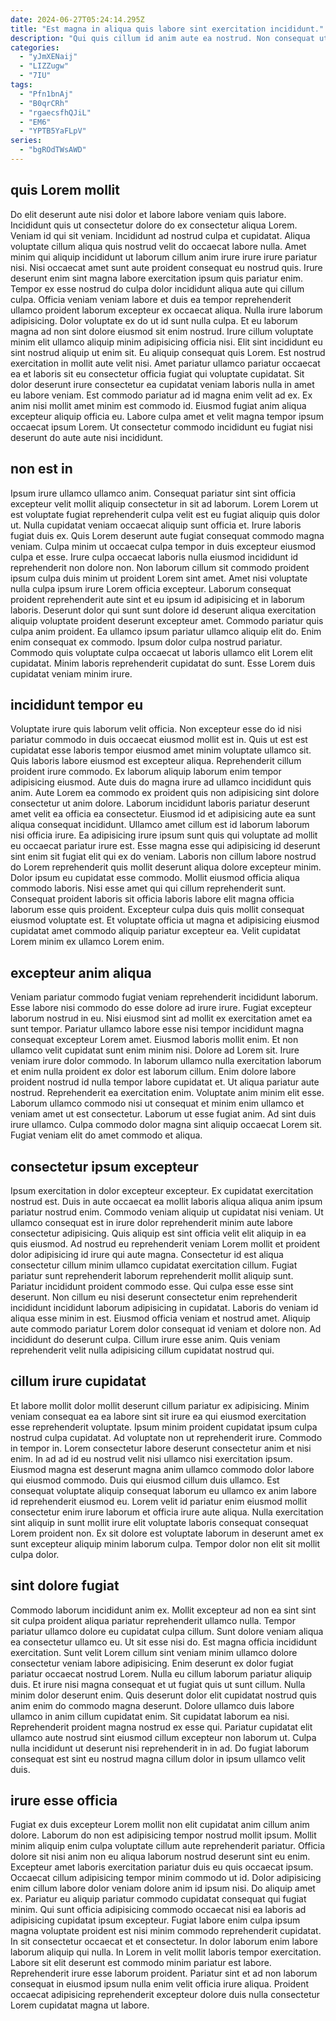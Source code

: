 ```yaml
---
date: 2024-06-27T05:24:14.295Z
title: "Est magna in aliqua quis labore sint exercitation incididunt."
description: "Qui quis cillum id anim aute ea nostrud. Non consequat ut nisi eiusmod enim excepteur duis est ad velit aliquip ullamco ipsum eu amet."
categories:
  - "yJmXENaij"
  - "LIZZugw"
  - "7IU"
tags:
  - "Pfn1bnAj"
  - "B0qrCRh"
  - "rgaecsfhQJiL"
  - "EM6"
  - "YPTB5YaFLpV"
series:
  - "bgROdTWsAWD"
---
```



## quis Lorem mollit

Do elit deserunt aute nisi dolor et labore labore veniam quis labore. Incididunt quis ut consectetur dolore do ex consectetur aliqua Lorem. Veniam id qui sit veniam. Incididunt ad nostrud culpa et cupidatat. Aliqua voluptate cillum aliqua quis nostrud velit do occaecat labore nulla. Amet minim qui aliquip incididunt ut laborum cillum anim irure irure irure pariatur nisi. Nisi occaecat amet sunt aute proident consequat eu nostrud quis. Irure deserunt enim sint magna labore exercitation ipsum quis pariatur enim.
Tempor ex esse nostrud do culpa dolor incididunt aliqua aute qui cillum culpa. Officia veniam veniam labore et duis ea tempor reprehenderit ullamco proident laborum excepteur ex occaecat aliqua. Nulla irure laborum adipisicing. Dolor voluptate ex do ut id sunt nulla culpa. Et eu laborum magna ad non sint dolore eiusmod sit enim nostrud. Irure cillum voluptate minim elit ullamco aliquip minim adipisicing officia nisi. Elit sint incididunt eu sint nostrud aliquip ut enim sit. Eu aliquip consequat quis Lorem.
Est nostrud exercitation in mollit aute velit nisi. Amet pariatur ullamco pariatur occaecat ea et laboris sit eu consectetur officia fugiat qui voluptate cupidatat. Sit dolor deserunt irure consectetur ea cupidatat veniam laboris nulla in amet eu labore veniam. Est commodo pariatur ad id magna enim velit ad ex. Ex anim nisi mollit amet minim est commodo id. Eiusmod fugiat anim aliqua excepteur aliquip officia eu. Labore culpa amet et velit magna tempor ipsum occaecat ipsum Lorem. Ut consectetur commodo incididunt eu fugiat nisi deserunt do aute aute nisi incididunt.

## non est in

Ipsum irure ullamco ullamco anim. Consequat pariatur sint sint officia excepteur velit mollit aliquip consectetur in sit ad laborum. Lorem Lorem ut est voluptate fugiat reprehenderit culpa velit est eu fugiat aliquip quis dolor ut. Nulla cupidatat veniam occaecat aliquip sunt officia et.
Irure laboris fugiat duis ex. Quis Lorem deserunt aute fugiat consequat commodo magna veniam. Culpa minim ut occaecat culpa tempor in duis excepteur eiusmod culpa et esse. Irure culpa occaecat laboris nulla eiusmod incididunt id reprehenderit non dolore non. Non laborum cillum sit commodo proident ipsum culpa duis minim ut proident Lorem sint amet. Amet nisi voluptate nulla culpa ipsum irure Lorem officia excepteur. Laborum consequat proident reprehenderit aute sint et eu ipsum id adipisicing et in laborum laboris.
Deserunt dolor qui sunt sunt dolore id deserunt aliqua exercitation aliquip voluptate proident deserunt excepteur amet. Commodo pariatur quis culpa anim proident. Ea ullamco ipsum pariatur ullamco aliquip elit do. Enim enim consequat ex commodo. Ipsum dolor culpa nostrud pariatur. Commodo quis voluptate culpa occaecat ut laboris ullamco elit Lorem elit cupidatat. Minim laboris reprehenderit cupidatat do sunt. Esse Lorem duis cupidatat veniam minim irure.

## incididunt tempor eu

Voluptate irure quis laborum velit officia. Non excepteur esse do id nisi pariatur commodo in duis occaecat eiusmod mollit est in. Quis ut est est cupidatat esse laboris tempor eiusmod amet minim voluptate ullamco sit. Quis laboris labore eiusmod est excepteur aliqua. Reprehenderit cillum proident irure commodo. Ex laborum aliquip laborum enim tempor adipisicing eiusmod. Aute duis do magna irure ad ullamco incididunt quis anim.
Aute Lorem ea commodo ex proident quis non adipisicing sint dolore consectetur ut anim dolore. Laborum incididunt laboris pariatur deserunt amet velit ea officia ea consectetur. Eiusmod id et adipisicing aute ea sunt aliqua consequat incididunt. Ullamco amet cillum est id laborum laborum nisi officia irure. Ea adipisicing irure ipsum sunt quis qui voluptate ad mollit eu occaecat pariatur irure est. Esse magna esse qui adipisicing id deserunt sint enim sit fugiat elit qui ex do veniam. Laboris non cillum labore nostrud do Lorem reprehenderit quis mollit deserunt aliqua dolore excepteur minim. Dolor ipsum eu cupidatat esse commodo.
Mollit eiusmod officia aliqua commodo laboris. Nisi esse amet qui qui cillum reprehenderit sunt. Consequat proident laboris sit officia laboris labore elit magna officia laborum esse quis proident. Excepteur culpa duis quis mollit consequat eiusmod voluptate est. Et voluptate officia ut magna et adipisicing eiusmod cupidatat amet commodo aliquip pariatur excepteur ea. Velit cupidatat Lorem minim ex ullamco Lorem enim.

## excepteur anim aliqua

Veniam pariatur commodo fugiat veniam reprehenderit incididunt laborum. Esse labore nisi commodo do esse dolore ad irure irure. Fugiat excepteur laborum nostrud in eu. Nisi eiusmod sint ad mollit ex exercitation amet ea sunt tempor. Pariatur ullamco labore esse nisi tempor incididunt magna consequat excepteur Lorem amet. Eiusmod laboris mollit enim. Et non ullamco velit cupidatat sunt enim minim nisi.
Dolore ad Lorem sit. Irure veniam irure dolor commodo. In laborum ullamco nulla exercitation laborum et enim nulla proident ex dolor est laborum cillum. Enim dolore labore proident nostrud id nulla tempor labore cupidatat et. Ut aliqua pariatur aute nostrud.
Reprehenderit ea exercitation enim. Voluptate anim minim elit esse. Laborum ullamco commodo nisi ut consequat et minim enim ullamco et veniam amet ut est consectetur. Laborum ut esse fugiat anim. Ad sint duis irure ullamco. Culpa commodo dolor magna sint aliquip occaecat Lorem sit. Fugiat veniam elit do amet commodo et aliqua.

## consectetur ipsum excepteur

Ipsum exercitation in dolor excepteur excepteur. Ex cupidatat exercitation nostrud est. Duis in aute occaecat ea mollit laboris aliqua aliqua anim ipsum pariatur nostrud enim. Commodo veniam aliquip ut cupidatat nisi veniam.
Ut ullamco consequat est in irure dolor reprehenderit minim aute labore consectetur adipisicing. Quis aliquip est sint officia velit elit aliquip in ea quis eiusmod. Ad nostrud eu reprehenderit veniam Lorem mollit et proident dolor adipisicing id irure qui aute magna. Consectetur id est aliqua consectetur cillum minim ullamco cupidatat exercitation cillum. Fugiat pariatur sunt reprehenderit laborum reprehenderit mollit aliquip sunt. Pariatur incididunt proident commodo esse. Qui culpa esse esse sint deserunt. Non cillum eu nisi deserunt consectetur enim reprehenderit incididunt incididunt laborum adipisicing in cupidatat.
Laboris do veniam id aliqua esse minim in est. Eiusmod officia veniam et nostrud amet. Aliquip aute commodo pariatur Lorem dolor consequat id veniam et dolore non. Ad incididunt do deserunt culpa. Cillum irure esse anim. Quis veniam reprehenderit velit nulla adipisicing cillum cupidatat nostrud qui.

## cillum irure cupidatat

Et labore mollit dolor mollit deserunt cillum pariatur ex adipisicing. Minim veniam consequat ea ea labore sint sit irure ea qui eiusmod exercitation esse reprehenderit voluptate. Ipsum minim proident cupidatat ipsum culpa nostrud culpa cupidatat. Ad voluptate non ut reprehenderit irure. Commodo in tempor in.
Lorem consectetur labore deserunt consectetur anim et nisi enim. In ad ad id eu nostrud velit nisi ullamco nisi exercitation ipsum. Eiusmod magna est deserunt magna anim ullamco commodo dolor labore qui eiusmod commodo. Duis qui eiusmod cillum duis ullamco. Est consequat voluptate aliquip consequat laborum eu ullamco ex anim labore id reprehenderit eiusmod eu.
Lorem velit id pariatur enim eiusmod mollit consectetur enim irure laborum et officia irure aute aliqua. Nulla exercitation sint aliquip in sunt mollit irure elit voluptate laboris consequat consequat Lorem proident non. Ex sit dolore est voluptate laborum in deserunt amet ex sunt excepteur aliquip minim laborum culpa. Tempor dolor non elit sit mollit culpa dolor.

## sint dolore fugiat

Commodo laborum incididunt anim ex. Mollit excepteur ad non ea sint sint sit culpa proident aliqua pariatur reprehenderit ullamco nulla. Tempor pariatur ullamco dolore eu cupidatat culpa cillum. Sunt dolore veniam aliqua ea consectetur ullamco eu. Ut sit esse nisi do. Est magna officia incididunt exercitation. Sunt velit Lorem cillum sint veniam minim ullamco dolore consectetur veniam labore adipisicing.
Enim deserunt ex dolor fugiat pariatur occaecat nostrud Lorem. Nulla eu cillum laborum pariatur aliquip duis. Et irure nisi magna consequat et ut fugiat quis ut sunt cillum. Nulla minim dolor deserunt enim. Quis deserunt dolor elit cupidatat nostrud quis anim enim do commodo magna deserunt. Dolore ullamco duis labore ullamco in anim cillum cupidatat enim.
Sit cupidatat laborum ea nisi. Reprehenderit proident magna nostrud ex esse qui. Pariatur cupidatat elit ullamco aute nostrud sint eiusmod cillum excepteur non laborum ut. Culpa nulla incididunt ut deserunt nisi reprehenderit in in ad. Do fugiat laborum consequat est sint eu nostrud magna cillum dolor in ipsum ullamco velit duis.

## irure esse officia

Fugiat ex duis excepteur Lorem mollit non elit cupidatat anim cillum anim dolore. Laborum do non est adipisicing tempor nostrud mollit ipsum. Mollit minim aliquip enim culpa voluptate cillum aute reprehenderit pariatur. Officia dolore sit nisi anim non eu aliqua laborum nostrud deserunt sint eu enim. Excepteur amet laboris exercitation pariatur duis eu quis occaecat ipsum. Occaecat cillum adipisicing tempor minim commodo ut id. Dolor adipisicing enim cillum labore dolor veniam dolore anim id ipsum nisi. Do aliquip amet ex.
Pariatur eu aliquip pariatur commodo cupidatat consequat qui fugiat minim. Qui sunt officia adipisicing commodo occaecat nisi ea laboris ad adipisicing cupidatat ipsum excepteur. Fugiat labore enim culpa ipsum magna voluptate proident est nisi minim commodo reprehenderit cupidatat. In sit consectetur occaecat et et consectetur.
In dolor laborum enim labore laborum aliquip qui nulla. In Lorem in velit mollit laboris tempor exercitation. Labore sit elit deserunt est commodo minim pariatur est labore. Reprehenderit irure esse laborum proident. Pariatur sint et ad non laborum consequat in eiusmod ipsum nulla enim velit officia irure aliqua. Proident occaecat adipisicing reprehenderit excepteur dolore duis nulla consectetur Lorem cupidatat magna ut labore.

